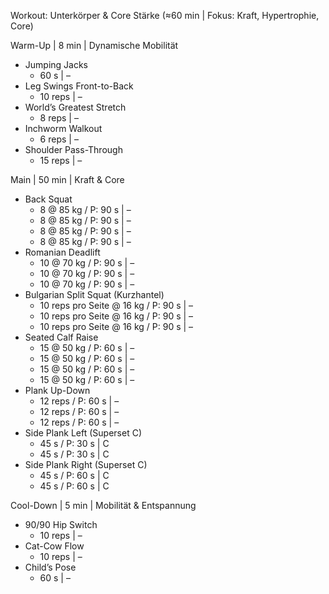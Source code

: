 Workout: Unterkörper & Core Stärke (≈60 min | Fokus: Kraft, Hypertrophie, Core)

Warm-Up | 8 min | Dynamische Mobilität
- Jumping Jacks  
    - 60 s | –  
- Leg Swings Front-to-Back  
    - 10 reps | –  
- World’s Greatest Stretch  
    - 8 reps | –  
- Inchworm Walkout  
    - 6 reps | –  
- Shoulder Pass-Through  
    - 15 reps | –  

Main | 50 min | Kraft & Core
- Back Squat  
    - 8 @ 85 kg / P: 90 s | –  
    - 8 @ 85 kg / P: 90 s | –  
    - 8 @ 85 kg / P: 90 s | –  
    - 8 @ 85 kg / P: 90 s | –  
- Romanian Deadlift  
    - 10 @ 70 kg / P: 90 s | –  
    - 10 @ 70 kg / P: 90 s | –  
    - 10 @ 70 kg / P: 90 s | –  
- Bulgarian Split Squat (Kurzhantel)  
    - 10 reps pro Seite @ 16 kg / P: 90 s | –  
    - 10 reps pro Seite @ 16 kg / P: 90 s | –  
    - 10 reps pro Seite @ 16 kg / P: 90 s | –  
- Seated Calf Raise  
    - 15 @ 50 kg / P: 60 s | –  
    - 15 @ 50 kg / P: 60 s | –  
    - 15 @ 50 kg / P: 60 s | –  
    - 15 @ 50 kg / P: 60 s | –  
- Plank Up-Down  
    - 12 reps / P: 60 s | –  
    - 12 reps / P: 60 s | –  
    - 12 reps / P: 60 s | –  
- Side Plank Left (Superset C)  
    - 45 s / P: 30 s | C  
    - 45 s / P: 30 s | C  
- Side Plank Right (Superset C)  
    - 45 s / P: 60 s | C  
    - 45 s / P: 60 s | C  

Cool-Down | 5 min | Mobilität & Entspannung
- 90/90 Hip Switch  
    - 10 reps | –  
- Cat-Cow Flow  
    - 10 reps | –  
- Child’s Pose  
    - 60 s | –